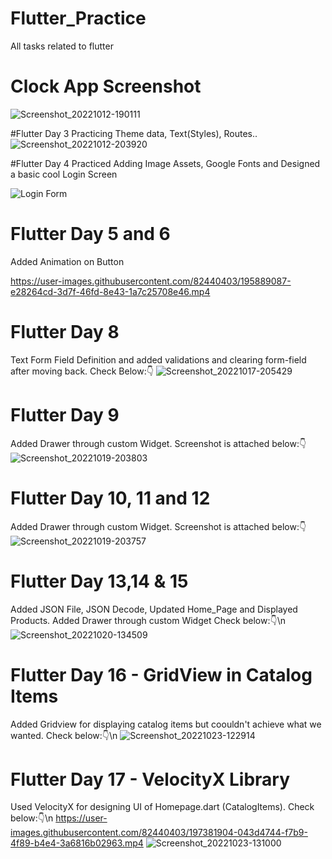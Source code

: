 # Flutter_Practice
 All tasks related to flutter
 
# Clock App Screenshot
![Screenshot_20221012-190111](https://user-images.githubusercontent.com/82440403/195364642-b8b0c116-f392-4036-9bac-06de8aa55ca2.png)

#Flutter Day 3
Practicing Theme data, Text(Styles), Routes..
![Screenshot_20221012-203920](https://user-images.githubusercontent.com/82440403/195393339-43ae3d5d-16b8-4e7b-8794-a778ed77d7e5.png)

#Flutter Day 4
Practiced Adding Image Assets, Google Fonts and Designed a basic cool Login Screen

![Login Form](https://user-images.githubusercontent.com/82440403/195641271-d24ca7fa-ffeb-424c-9405-c60852e9b6e9.jpg)

# Flutter Day 5 and 6
Added Animation on Button

https://user-images.githubusercontent.com/82440403/195889087-e28264cd-3d7f-46fd-8e43-1a7c25708e46.mp4

# Flutter Day 8
Text Form Field Definition and added validations and clearing form-field after moving back.
Check Below:👇
![Screenshot_20221017-205429](https://user-images.githubusercontent.com/82440403/196740636-44b42a3d-8f30-4b6b-96bf-fff2d26bda40.png)

# Flutter Day 9  
Added Drawer through custom Widget.
Screenshot is attached below:👇
![Screenshot_20221019-203803](https://user-images.githubusercontent.com/82440403/196740050-510adf87-397f-4b31-bb03-47a5b1d0e8ea.png)

# Flutter Day 10, 11 and 12
Added Drawer through custom Widget.
Screenshot is attached below:👇
![Screenshot_20221019-203757](https://user-images.githubusercontent.com/82440403/196740855-9b143170-3cce-4d66-9279-bf2ef845284a.png)

# Flutter Day 13,14 & 15
Added JSON File, JSON Decode, Updated Home_Page and Displayed Products. Added Drawer through custom Widget
Check below:👇\n
![Screenshot_20221020-134509](https://user-images.githubusercontent.com/82440403/196903149-a5d8ecc4-183e-40f5-8e29-b5080b138a55.png)

# Flutter Day 16 - GridView in Catalog Items
Added Gridview for displaying catalog items but coouldn't achieve what we wanted. Check below:👇\n
![Screenshot_20221023-122914](https://user-images.githubusercontent.com/82440403/197381859-d11abf0a-3bb7-4c1f-a08b-b30a2d203edb.png)

# Flutter Day 17 - VelocityX Library
Used VelocityX for designing UI of Homepage.dart (CatalogItems). Check below:👇\n
https://user-images.githubusercontent.com/82440403/197381904-043d4744-f7b9-4f89-b4e4-3a6816b02963.mp4
![Screenshot_20221023-131000](https://user-images.githubusercontent.com/82440403/197381914-51e61d7b-d250-4424-b19a-59d873ffacf3.png)



